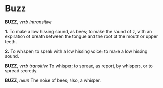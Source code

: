 # Buzz

**BUZZ**, _verb intransitive_

**1.** To make a low hissing sound, as bees; to make the sound of z, with an expiration of breath between the tongue and the roof of the mouth or upper teeth.

**2.** To whisper; to speak with a low hissing voice; to make a low hissing sound.

**BUZZ**, _verb transitive_ To whisper; to spread, as report, by whispers, or to spread secretly.

**BUZZ**, _noun_ The noise of bees; also, a whisper.